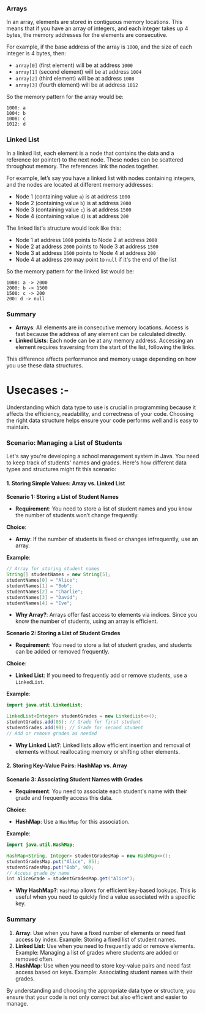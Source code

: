 
### Arrays

In an array, elements are stored in contiguous memory locations. This means that if you have an array of integers, and each integer takes up 4 bytes, the memory addresses for the elements are consecutive.

For example, if the base address of the array is `1000`, and the size of each integer is 4 bytes, then:

- `array[0]` (first element) will be at address `1000`
- `array[1]` (second element) will be at address `1004`
- `array[2]` (third element) will be at address `1008`
- `array[3]` (fourth element) will be at address `1012`

So the memory pattern for the array would be:
```
1000: a
1004: b
1008: c
1012: d
```

### Linked List

In a linked list, each element is a node that contains the data and a reference (or pointer) to the next node. These nodes can be scattered throughout memory. The references link the nodes together.

For example, let’s say you have a linked list with nodes containing integers, and the nodes are located at different memory addresses:

- Node 1 (containing value `a`) is at address `1000`
- Node 2 (containing value `b`) is at address `2000`
- Node 3 (containing value `c`) is at address `1500`
- Node 4 (containing value `d`) is at address `200` 

The linked list's structure would look like this:

- Node 1 at address `1000` points to Node 2 at address `2000`
- Node 2 at address `2000` points to Node 3 at address `1500`
- Node 3 at address `1500` points to Node 4 at address `200`
- Node 4 at address `200` may point to `null` if it's the end of the list

So the memory pattern for the linked list would be:
```
1000: a -> 2000
2000: b -> 1500
1500: c -> 200
200: d -> null
```

### Summary

- **Arrays**: All elements are in consecutive memory locations. Access is fast because the address of any element can be calculated directly.
- **Linked Lists**: Each node can be at any memory address. Accessing an element requires traversing from the start of the list, following the links.

This difference affects performance and memory usage depending on how you use these data structures.






# Usecases :- 

Understanding which data type to use is crucial in programming because it affects the efficiency, readability, and correctness of your code. Choosing the right data structure helps ensure your code performs well and is easy to maintain.

### Scenario: Managing a List of Students

Let's say you're developing a school management system in Java. You need to keep track of students' names and grades. Here's how different data types and structures might fit this scenario:

#### 1. **Storing Simple Values: Array vs. Linked List**

**Scenario 1: Storing a List of Student Names**

- **Requirement**: You need to store a list of student names and you know the number of students won’t change frequently.

**Choice**:
- **Array**: If the number of students is fixed or changes infrequently, use an array.

**Example**:
```java
// Array for storing student names
String[] studentNames = new String[5];
studentNames[0] = "Alice";
studentNames[1] = "Bob";
studentNames[2] = "Charlie";
studentNames[3] = "David";
studentNames[4] = "Eve";
```

- **Why Array?**: Arrays offer fast access to elements via indices. Since you know the number of students, using an array is efficient.

**Scenario 2: Storing a List of Student Grades**

- **Requirement**: You need to store a list of student grades, and students can be added or removed frequently.

**Choice**:
- **Linked List**: If you need to frequently add or remove students, use a `LinkedList`.

**Example**:
```java
import java.util.LinkedList;

LinkedList<Integer> studentGrades = new LinkedList<>();
studentGrades.add(85); // Grade for first student
studentGrades.add(90); // Grade for second student
// Add or remove grades as needed
```

- **Why Linked List?**: Linked lists allow efficient insertion and removal of elements without reallocating memory or shifting other elements.

#### 2. **Storing Key-Value Pairs: HashMap vs. Array**

**Scenario 3: Associating Student Names with Grades**

- **Requirement**: You need to associate each student's name with their grade and frequently access this data.

**Choice**:
- **HashMap**: Use a `HashMap` for this association.

**Example**:
```java
import java.util.HashMap;

HashMap<String, Integer> studentGradesMap = new HashMap<>();
studentGradesMap.put("Alice", 85);
studentGradesMap.put("Bob", 90);
// Access grade by name
int aliceGrade = studentGradesMap.get("Alice");
```

- **Why HashMap?**: `HashMap` allows for efficient key-based lookups. This is useful when you need to quickly find a value associated with a specific key.

### Summary

1. **Array**: Use when you have a fixed number of elements or need fast access by index. Example: Storing a fixed list of student names.
2. **Linked List**: Use when you need to frequently add or remove elements. Example: Managing a list of grades where students are added or removed often.
3. **HashMap**: Use when you need to store key-value pairs and need fast access based on keys. Example: Associating student names with their grades.

By understanding and choosing the appropriate data type or structure, you ensure that your code is not only correct but also efficient and easier to manage.
